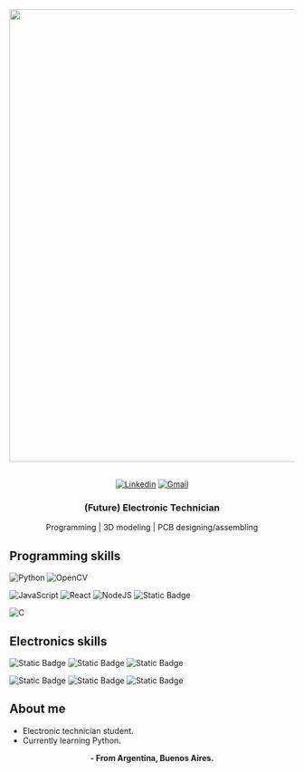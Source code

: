 <div id="header" align="center">
  <img src="https://github.com/RodrigoSturm14/RodrigoSturm14/assets/105557226/7179caaf-a2b4-4544-b01d-87013a7397f5" width="800"/> 
  <br>
  <br>
  
</div>

<div id="social" align="center">
  
  [![Linkedin](https://img.shields.io/badge/LinkedIn-0077B5?style=for-the-badge&logo=linkedin&logoColor=white)](https://www.linkedin.com/in/rodrigo-sturm/)
  [![Gmail](https://img.shields.io/badge/Gmail-D14836?style=for-the-badge&logo=gmail&logoColor=white)](https://mail.google.com/mail/u/0/#inbox)

  <h3>
    (Future) Electronic Technician 
  </h3>

  <p>
    Programming | 3D modeling | PCB designing/assembling
  </p>
  
</div>

## Programming skills

![Python](https://img.shields.io/badge/Python-FFD43B?style=for-the-badge&logo=python&logoColor=blue)
![OpenCV](https://img.shields.io/badge/OpenCV-27338e?style=for-the-badge&logo=OpenCV&logoColor=white)

![JavaScript](https://img.shields.io/badge/JavaScript-323330?style=for-the-badge&logo=javascript&logoColor=F7DF1E)
![React](https://img.shields.io/badge/React-20232A?style=for-the-badge&logo=react&logoColor=61DAFB)
![NodeJS](https://img.shields.io/badge/Node%20js-339933?style=for-the-badge&logo=nodedotjs&logoColor=white)
![Static Badge](https://img.shields.io/badge/WebSocket-black?style=for-the-badge&logo=socket.io&logoColor=white)

![C](https://img.shields.io/badge/C%2B%2B-00599C?style=for-the-badge&logo=c%2B%2B&logoColor=white)

## Electronics skills

![Static Badge](https://img.shields.io/badge/Arduino-%2334bee0?style=for-the-badge&logo=arduino&logoColor=black)
![Static Badge](https://img.shields.io/badge/MQTT-%23a100ff?style=for-the-badge&logo=mqtt&logoColor=white)
![Static Badge](https://img.shields.io/badge/Iot-blue?style=for-the-badge&logo=bluetooth&logoColor=black)

![Static Badge](https://img.shields.io/badge/KiCad-%232129ff?style=for-the-badge&logo=kicad&logoColor=white)
![Static Badge](https://img.shields.io/badge/Proteus-%233da5ff?style=for-the-badge&logo=proteus&logoColor=white)
![Static Badge](https://img.shields.io/badge/SketchUp-%23ff2414?style=for-the-badge&logo=sketchup&logoColor=white)

## About me

* Electronic technician student.
* Currently learning Python.

<div id="bio" align="center"> 
  <strong>
    - From Argentina, Buenos Aires.
  </strong>
</div>

<!--

### Programming Skills
  <div id="badges">
    <img alt="Static Badge" src="https://img.shields.io/badge/C%20-blue">
    <img alt="Static Badge" src="https://img.shields.io/badge/C%2B%2B-red">
    <img alt="Static Badge" src="https://img.shields.io/badge/ARDUINO-turquoise">
    <img alt="Static Badge" src="https://img.shields.io/badge/HTML-orange">
    <img alt="Static Badge" src="https://img.shields.io/badge/CSS-blue">
    <img alt="Static Badge" src="https://img.shields.io/badge/JavaScript-yellow">
  </div>
  
## 
### Languages

* ### Future Electronic Technician ⚡
* ### Programmer 💻
* ### Hardware Developer 🤖

**RodrigoSturm14/RodrigoSturm14** is a ✨ _special_ ✨ repository because its `README.md` (this file) appears on your GitHub profile.

Here are some ideas to get you started:

- 🔭 I’m currently working on ...
- 🌱 I’m currently learning ...
- 👯 I’m looking to collaborate on ...
- 🤔 I’m looking for help with ...
- 💬 Ask me about ...
- 📫 How to reach me: ...
- 😄 Pronouns: ...
- ⚡ Fun fact: ...
-->
